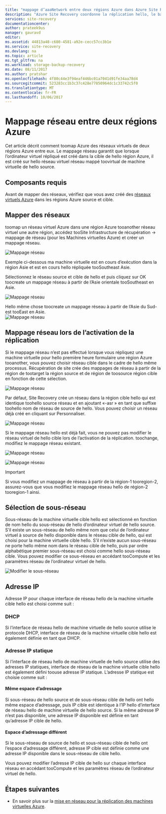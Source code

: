 ```yaml
---
title: "mappage d’aaaNetwork entre deux régions Azure dans Azure Site Recovery | Documents Microsoft"
description: "Azure Site Recovery coordonne la réplication hello, le basculement et récupération des ordinateurs virtuels et des serveurs physiques. En savoir plus sur tooAzure de basculement ou un centre de données secondaire."
services: site-recovery
documentationcenter: 
author: prateek9us
manager: gauravd
editor: 
ms.assetid: 44813a48-c680-4581-a92e-cecc57cc3b1e
ms.service: site-recovery
ms.devlang: na
ms.topic: article
ms.tgt_pltfrm: na
ms.workload: storage-backup-recovery
ms.date: 08/11/2017
ms.author: pratshar
ms.openlocfilehash: 4f80c44e3f94eaf446bc01a7041d91fe34aa78d4
ms.sourcegitcommit: 523283cc1b3c37c428e77850964dc1c33742c5f0
ms.translationtype: MT
ms.contentlocale: fr-FR
ms.lasthandoff: 10/06/2017
---
```

# <a name="network-mapping-between-two-azure-regions"></a>Mappage réseau entre deux régions Azure


Cet article décrit comment toomap Azure des réseaux virtuels de deux régions Azure entre eux. Le mappage réseau garantit que lorsque l’ordinateur virtuel répliqué est créé dans la cible de hello région Azure, il est créé sur hello réseau virtuel réseau mappé toovirtual de machine virtuelle de hello source.  

## <a name="prerequisites"></a>Composants requis
Avant de mapper des réseaux, vérifiez que vous avez créé des [réseaux virtuels Azure](../virtual-network/virtual-networks-overview.md) dans les régions Azure source et cible.

## <a name="map-networks"></a>Mapper des réseaux

toomap un réseau virtuel Azure dans une région Azure tooanother réseau virtuel une autre région, accédez tooSite Infrastructure de récupération -> mappage de réseau (pour les Machines virtuelles Azure) et créer un mappage réseau.

![Mappage réseau](./media/site-recovery-network-mapping-azure-to-azure/network-mapping1.png)


Exemple ci-dessous ma machine virtuelle est en cours d’exécution dans la région Asie et est en cours hello répliquée tooSoutheast Asie.

Sélectionnez le réseau source et cible de hello et puis cliquez sur OK toocreate un mappage réseau à partir de l’Asie orientale tooSoutheast en Asie.

![Mappage réseau](./media/site-recovery-network-mapping-azure-to-azure/network-mapping2.png)


Hello même chose toocreate un mappage réseau à partir de l’Asie du Sud-est tooEast en Asie.  
![Mappage réseau](./media/site-recovery-network-mapping-azure-to-azure/network-mapping3.png)


## <a name="mapping-network-when-enabling-replication"></a>Mappage réseau lors de l’activation de la réplication

Si le mappage réseau n’est pas effectué lorsque vous répliquez une machine virtuelle pour hello première heure formulaire une région Azure tooanother, vous pouvez choisir réseau cible dans le cadre de hello même processus. Récupération de site crée des mappages de réseau à partir de la région de tootarget la région source et de région de toosource région cible en fonction de cette sélection.   

![Mappage réseau](./media/site-recovery-network-mapping-azure-to-azure/network-mapping4.png)

Par défaut, Site Recovery crée un réseau dans la région cible hello qui est identique toohello source réseau et en ajoutant «-asr » en tant que suffixe toohello nom de réseau de source de hello. Vous pouvez choisir un réseau déjà créé en cliquant sur Personnaliser.

![Mappage réseau](./media/site-recovery-network-mapping-azure-to-azure/network-mapping5.png)


Si le mappage réseau hello est déjà fait, vous ne pouvez pas modifier le réseau virtuel de hello cible lors de l’activation de la réplication. toochange, modifiez le mappage réseau existant.  

![Mappage réseau](./media/site-recovery-network-mapping-azure-to-azure/network-mapping6.png)

![Mappage réseau](./media/site-recovery-network-mapping-azure-to-azure/modify-network-mapping.png)

> [!IMPORTANT]
> Si vous modifiez un mappage de réseau à partir de la région-1 tooregion-2, assurez-vous que vous modifiez le mappage réseau hello de région-2 tooregion-1 ainsi.
>
>


## <a name="subnet-selection"></a>Sélection de sous-réseau
Sous-réseau de la machine virtuelle cible hello est sélectionné en fonction de nom hello du sous-réseau de hello d’ordinateur virtuel de hello source. S’il existe un sous-réseau de hello même nom que celui de l’ordinateur virtuel à source de hello disponible dans le réseau cible de hello, qui est choisi pour la machine virtuelle cible hello. S’il n’existe aucun sous-réseau ne porte hello même nom dans le réseau cible de hello, puis par ordre alphabétique premier sous-réseau est choisi comme hello sous-réseau cible. Vous pouvez modifier ce sous-réseau en accédant tooCompute et les paramètres réseau de l’ordinateur virtuel de hello.

![Modifier le sous-réseau](./media/site-recovery-network-mapping-azure-to-azure/modify-subnet.png)


## <a name="ip-address"></a>Adresse IP

Adresse IP pour chaque interface de réseau hello de la machine virtuelle cible hello est choisi comme suit :

### <a name="dhcp"></a>DHCP
Si l’interface de réseau hello de machine virtuelle de hello source utilise le protocole DHCP, interface de réseau de la machine virtuelle cible hello est également définie en tant que DHCP.

### <a name="static-ip"></a>Adresse IP statique
Si l’interface de réseau hello de machine virtuelle de hello source utilise des adresses IP statiques, interface de réseau de la machine virtuelle cible hello est également défini toouse adresse IP statique. L’adresse IP statique est choisie comme suit :

#### <a name="same-address-space"></a>Même espace d’adressage

Si sous-réseau de hello source et de sous-réseau cible de hello ont hello même espace d’adressage, puis IP cible est identique à l’IP hello d’interface de réseau hello de machine virtuelle de hello source. Si la même adresse IP n’est pas disponible, une adresse IP disponible est définie en tant qu’adresse IP cible de hello.

#### <a name="different-address-space"></a>Espace d’adressage différent

Si le sous-réseau de source de hello et sous-réseau cible de hello ont l’espace d’adressage différent, adresse IP cible est définie comme une adresse IP disponible dans le sous-réseau de cible hello.

Vous pouvez modifier l’adresse IP cible de hello sur chaque interface réseau en accédant tooCompute et les paramètres réseau de l’ordinateur virtuel de hello.

## <a name="next-steps"></a>Étapes suivantes

- En savoir plus sur la [mise en réseau pour la réplication des machines virtuelles Azure](site-recovery-azure-to-azure-networking-guidance.md).
